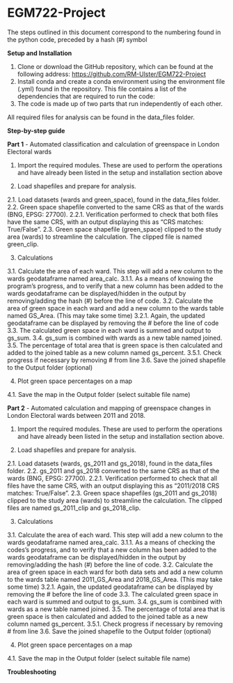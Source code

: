 # EGM722-Project
The steps outlined in this document correspond to the numbering found in the python code, preceded by a hash (#) symbol

**Setup and Installation**

1. Clone or download the GitHub repository, which can be found at the following address:
    https://github.com/RM-Ulster/EGM722-Project
2. Install conda and create a conda environment using the environment file (.yml) found in the repository. 
    This file contains a list of the dependencies that are required to run the code:
3. The code is made up of two parts that run independently of each other.

All required files for analysis can be found in the data_files folder.

**Step-by-step guide**

**Part 1** - Automated classification and calculation of greenspace in London Electoral wards

1. Import the required modules. These are used to perform the operations and have already been listed in the setup and 
   installation section above

2. Load shapefiles and prepare for analysis. 

2.1. Load datasets (wards and green_space), found in the data_files folder. 
2.2. Green space shapefile converted to the same CRS as that of the wards (BNG, EPSG: 27700). 
2.2.1. Verification performed to check that both files have the same CRS, with an output displaying this as “CRS matches: True/False”.
2.3. Green space shapefile (green_space) clipped to the study area (wards) to streamline the calculation. The clipped file is named green_clip.

3. Calculations

3.1.	Calculate the area of each ward. This step will add a new column to the wards geodataframe named area_calc.
3.1.1.	As a means of knowing the program’s progress, and to verify that a new column has been added to the wards geodataframe can be displayed/hidden in the output by removing/adding the hash (#) before the line of code.
3.2.	Calculate the area of green space in each ward and add a new column to the wards table named GS_Area. (This may take some time)
3.2.1.	 Again, the updated geodataframe can be displayed by removing the # before the line of code
3.3.	The calculated green space in each ward is summed and output to gs_sum.
3.4.	gs_sum is combined with wards as a new table named joined.
3.5.	The percentage of total area that is green space is then calculated and added to the joined table as a new column named gs_percent.
3.5.1.	 Check progress if necessary by removing # from line
3.6.	Save the joined shapefile to the Output folder (optional)

4. Plot green space percentages on a map

4.1.	Save the map in the Output folder (select suitable file name)

**Part 2** - Automated calculation and mapping of greenspace changes in London Electoral wards between 2011 and 2018.

1. Import the required modules. These are used to perform the operations and have already been listed in the setup and 
   installation section above. 

2. Load shapefiles and prepare for analysis.

2.1. Load datasets (wards, gs_2011 and gs_2018), found in the data_files folder. 
2.2. gs_2011 and gs_2018 converted to the same CRS as that of the wards (BNG, EPSG: 27700). 
2.2.1. Verification performed to check that all files have the same CRS, with an output displaying this as “2011/2018 CRS matches: True/False”.
2.3. Green space shapefiles (gs_2011 and gs_2018) clipped to the study area (wards) to streamline the calculation. The clipped files are named gs_2011_clip and gs_2018_clip.

3. Calculations

3.1. Calculate the area of each ward. This step will add a new column to the wards geodataframe named area_calc.
3.1.1. As a means of checking the codes’s progress, and to verify that a new column has been added to the wards geodataframe can be displayed/hidden in the output by removing/adding the hash (#) before the line of code.
3.2. Calculate the area of green space in each ward for both data sets and add a new column to the wards table named 2011_GS_Area and 2018_GS_Area. (This may take some time)
3.2.1.	Again, the updated geodataframe can be displayed by removing the # before the line of code
3.3. The calculated green space in each ward is summed and output to gs_sum.
3.4. gs_sum is combined with wards as a new table named joined.
3.5. The percentage of total area that is green space is then calculated and added to the joined table as a new column named gs_percent.
3.5.1. Check progress if necessary by removing # from line
3.6. Save the joined shapefile to the Output folder (optional)

4. Plot green space percentages on a map

4.1.	Save the map in the Output folder (select suitable file name)

**Troubleshooting**


